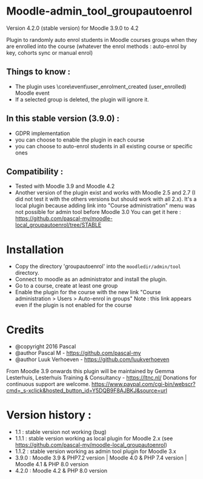 # Moodle-admin_tool_groupautoenrol

Version 4.2.0 (stable version) for Moodle 3.9.0 to 4.2

Plugin to randomly auto enrol students in Moodle courses groups when they are enrolled into the course (whatever the enrol methods : auto-enrol by key, cohorts sync or manual enrol)

## Things to know :
- The plugin uses \core\event\user_enrolment_created (user_enrolled) Moodle event
- If a selected group is deleted, the plugin will ignore it.

## In this stable version (3.9.0) :
- GDPR implementation
- you can choose to enable the plugin in each course
- you can choose to auto-enrol students in all existing course or specific ones

## Compatibility :
- Tested with Moodle 3.9 and Moodle 4.2
- Another version of the plugin exist and works with Moodle 2.5 and 2.7 (I did not test it with the others versions but should work with all 2.x).
It's a local plugin because adding link into "Course administration" menu was not possible for admin tool before Moodle 3.0
You can get it here : https://github.com/pascal-my/moodle-local_groupautoenrol/tree/STABLE

# Installation
* Copy the directory 'groupautoenrol' into the `moodledir/admin/tool` directory.
* Connect to moodle as an administrator and install the plugin.
* Go to a course, create at least one group
* Enable the plugin for the course with the new link "Course administration > Users > Auto-enrol in groups"
Note : this link appears even if the plugin is not enabled for the course

# Credits
* @copyright  2016 Pascal
* @author     Pascal M - https://github.com/pascal-my
* @author     Luuk Verhoeven - https://github.com/luukverhoeven

From Moodle 3.9 onwards this plugin will be maintained by Gemma Lesterhuis, Lesterhuis Training & Consultancy - https://ltnc.nl/
Donations for continuous support are welcome.
https://www.paypal.com/cgi-bin/webscr?cmd=_s-xclick&hosted_button_id=Y5DQB9F8AJBKJ&source=url

# Version history :
- 1.1 : stable version not working (bug)
- 1.1.1 : stable version working as local plugin for Moodle 2.x (see https://github.com/pascal-my/moodle-local_groupautoenrol)
- 1.1.2 : stable version working as admin tool plugin for Moodle 3.x
- 3.9.0 : Moodle 3.9 & PHP7.2 version | Moodle 4.0 & PHP 7.4 version | Moodle 4.1 & PHP 8.0 version
- 4.2.0 : Moodle 4.2 & PHP 8.0 version
